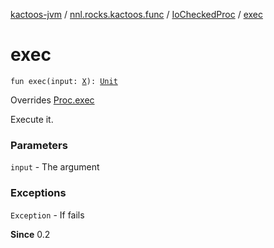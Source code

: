 [kactoos-jvm](../../index.md) / [nnl.rocks.kactoos.func](../index.md) / [IoCheckedProc](index.md) / [exec](./exec.md)

# exec

`fun exec(input: `[`X`](index.md#X)`): `[`Unit`](https://kotlinlang.org/api/latest/jvm/stdlib/kotlin/-unit/index.html)

Overrides [Proc.exec](../../nnl.rocks.kactoos/-proc/exec.md)

Execute it.

### Parameters

`input` - The argument

### Exceptions

`Exception` - If fails

**Since**
0.2

